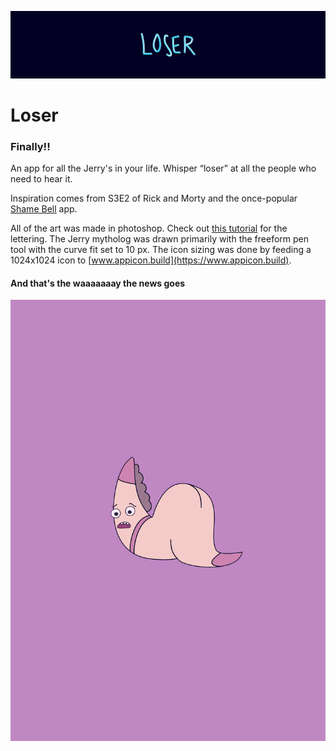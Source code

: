 ![alt text](https://github.com/NatashaMitchko/S3E2/blob/master/Images/title.png "Loser Logo")
# Loser

### Finally!! 

An app for all the Jerry's in your life. Whisper “loser” at all the people who need to hear it.

Inspiration comes from S3E2 of Rick and Morty and the once-popular [Shame Bell](https://itunes.apple.com/us/app/shame-bell-tap-to-shame-swing-to-ring/id1011174584?mt=8) app.

All of the art was made in photoshop. Check out [this tutorial](https://www.youtube.com/watch?v=d8yH8frsofo) for the lettering. The Jerry mytholog was drawn primarily with the freeform pen tool with the curve fit set to 10 px. The icon sizing was done by feeding a 1024x1024 icon to [www.appicon.build](https://www.appicon.build).

#### And that's the waaaaaaay the news goes

![alt text](https://github.com/NatashaMitchko/S3E2/blob/master/Images/worm.png "Loser Jerry")
